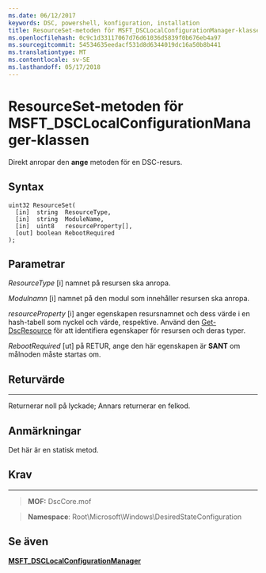 ```yaml
---
ms.date: 06/12/2017
keywords: DSC, powershell, konfiguration, installation
title: ResourceSet-metoden för MSFT_DSCLocalConfigurationManager-klassen
ms.openlocfilehash: 0c9c1d33117067d76d61036d5839f0b676eb4a97
ms.sourcegitcommit: 54534635eedacf531d8d6344019dc16a50b8b441
ms.translationtype: MT
ms.contentlocale: sv-SE
ms.lasthandoff: 05/17/2018
---
```

# <a name="resourceset-method-of-the-msftdsclocalconfigurationmanager-class"></a>ResourceSet-metoden för MSFT_DSCLocalConfigurationManager-klassen

Direkt anropar den **ange** metoden för en DSC-resurs.

<a name="syntax"></a>Syntax
------

```mof
uint32 ResourceSet(
  [in]  string  ResourceType,
  [in]  string  ModuleName,
  [in]  uint8   resourceProperty[],
  [out] boolean RebootRequired
);
```

<a name="parameters"></a>Parametrar
----------

*ResourceType* \[i\] namnet på resursen ska anropa.

*Modulnamn* \[i\] namnet på den modul som innehåller resursen ska anropa.

*resourceProperty* \[i\] anger egenskapen resursnamnet och dess värde i en hash-tabell som nyckel och värde, respektive. Använd den [Get-DscResource](https://technet.microsoft.com/library/dn521625.aspx) för att identifiera egenskaper för resursen och deras typer.

*RebootRequired* \[ut\] på RETUR, ange den här egenskapen är **SANT** om målnoden måste startas om.

## <a name="return-value"></a>Returvärde
------------

Returnerar noll på lyckade; Annars returnerar en felkod.

## <a name="remarks"></a>Anmärkningar

Det här är en statisk metod.

## <a name="requirements"></a>Krav
------------
>**MOF:** DscCore.mof

>**Namespace**: Root\Microsoft\Windows\DesiredStateConfiguration


## <a name="see-also"></a>Se även


[**MSFT_DSCLocalConfigurationManager**](msft-dsclocalconfigurationmanager.md)